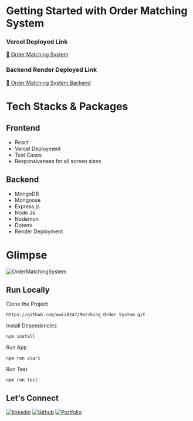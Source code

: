 # Getting Started with Order Matching System

<h3>Vercel Deployed Link</h3>

<a  href="https://front-end-two-liart.vercel.app/">🔗 Order Matching System </a>

<h3>Backend Render Deployed Link</h3>

<a  href="https://matching-order-system-backend.onrender.com/orders">🔗 Order Matching System Backend </a>


# Tech Stacks & Packages
## Frontend
- React 
- Vercel Deployment
- Test Cases
- Responsiveness for all screen sizes
## Backend
- MongoDB
- Mongoose
- Express.js
- Node Js
- Nodemon
- Dotenv
- Render Deployment

# Glimpse
![OrderMatchingSystem](https://user-images.githubusercontent.com/100846987/229346164-e436dcc6-e881-4f81-bf08-d515914bc397.PNG)

## Run Locally
Clone the Project
```
https://github.com/owii8247/Matching_Order_System.git
``` 

Install Dependencies
```
npm install
```
Run App
```
npm run start
```
Run Test
```
npm run test
```




## Let's Connect

[![linkedin](https://img.shields.io/badge/mdowaisathar-0077B5?style=for-the-badge&logo=linkedin&logoColor=white)](https://www.linkedin.com/in/md-owais-athar-a16337a2/)
[![Github](https://img.shields.io/badge/owii8247-20232A?style=for-the-badge&logo=Github&logoColor=white)](https://github.com/owii8247/)
[![Portfolio](https://img.shields.io/badge/Portfolio-20232A?style=for-the-badge&logo=portfolio&logoColor=white)](https://owii8247.github.io/)

